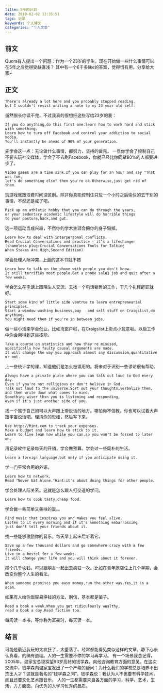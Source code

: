 ```yaml
---
title: 5年的计划
date: 2018-02-02 13:35:51
tags: 记录
keywords: 个人博文
categories: "个人文章"
---
```

## 前文
Quora有人提出一个问题：作为一个23岁的学生，现在开始做一些什么事情可以在5年之后觉得受益匪浅？
其中有一个6千多like的答案，觉得很有用，分享给大家~
<!--more-->
## 正文
```
There's already a lot here and you probably stopped reading,   
but I couldn't resist writing a note to my 23 year old self:
```
虽然很长你读不完，不过我真的很想把这些写给23岁的我：
```
If you do anything,do this first one:learn how to work hard and stick with something.  
Learn how to turn off Facebook and control your addiction to social media.    
You'll instantly be ahead of 90% of your generation. 
```
先学会这一点：无论做什么事情，都努力，坚持的做完。
一旦你学会了控制自己不要去玩社交媒体，学会了不去刷Facebook，你就已经比你同辈90%的人都要进步了。
```
Video games are a time sink.If you can play for an hour and say "That was fun,  
let's do something else" then you're ok.Otherwise,just get rid of them.
```
玩游戏就跟浪费时间没区别。除非你真能控制住只玩一个小时之后愉快的去干别的事情，不然还是戒了吧。
```
Pick up an athletic hobby that you can do through the years,
or your sedentary academic lifestyle will do horrible things   
to your posture,back,and gut.
```
选一项运动当成兴趣，不然你的学术生涯会把你的身子毁掉。
```
Learn how to deal with interpersonal conflicts.  
Read Crucial Conversations and practice - it's a lifechanger   
(shameless plug:Crucial Conversations Tools for Talking  
When Stakes Are High,Second Edition)
```
学会处理人际冲突...上面的这本书就不错
```
Learn how to talk on the phone with people you don't know.  
It still terrifies most people.Get a phone sales job and quit after a few weeks.
```
学会怎么在电话上跟陌生人交流。去找一个电话销售的工作，干几个礼拜辞职就好。
```
Start some kind of little side ventrue to learn entrepreneurial principles.  
Start a window washing business,buy   and sell stuff on Craigslist,do anything.  
You might need them if you're in between jobs.
```
做一些小活来学会创业。比如洗窗户啦，在Craigslist上卖点小玩意啦。以后工作中你会用得到这些技能。
```
Take a course on statistics and how they're misused,  
specifically how faulty causal arguments are made.  
It will change the way you approach almost any discussion,quantitative or not.
```
上一些统计学的课，知道他们是怎么被误用的。将来对于识别一些谬论很有帮助。
```
Always have a private place where you can talk out loud to God every day.  
Even if you're not relligious or don't believe in God.  
Talk out loud to the universe.Sort out your thoughts,verbalize them,  
and then write down what comes to mind.  
Something wiser than you is listening and responding,   
even if it's just another side of you.  
```
找一个属于自己的可以大声跟上帝说话的地方。哪怕你不信教，你也可以试着大声跟宇宙说话吧。理清你的思绪，然后写下来。
```
Use http://Mint.com to track your expenses.  
Make a budget and learn how to stick to it.  
Learn to live lean how while you can,so you won't be forced to later on.
```
用记录软件记录每天的开销，学会做预算。学会过一些简朴的生活。
```
Learn a foreign language,but only if you anticipate using it.
```
学一门平常会用的外语。
```
Learn how to network.  
Read "Never Eat Alone."Hint:it's about doing things for other people.
```
学会处理人际关系。这就是怎么跟人打交道的学问。
```
Learn how to cook tasty,cheap food.
```
学会做一些简单又美味的饭。。
```
Find music that inspires you and makes you feel alive.  
Listen to it every morning and if it's something embarrassing  
just don't tell your friends about it.
```
找一些能够激励你的音乐。每天早上起床后听着它。
```
Save up a few thousand dollars and go somewhere crazy with a few friends.  
Live in a hostel for a few weeks.  
It will change your life and you will think about it forever.
```
攒个几千块钱，可以跟朋友一起出去疯狂一次。比如在青年旅店住上几个星期，会改变你整个人生的看法。
```
When someone promises you easy money,run the other way.Yes,it is a scam.
```
如果有人给你很容易挣钱的方法，别信，基本都是骗子。
```
Read a book a week.When you get ridiculously wealthy,  
read a book a day.Read fiction too.
```
每周读一本书，等你称为富豪时，每天读一本。
## 结言
可能是最近我玩的太疯狂了，太堕落了。经常都能看见类似这样的文章。静下心来认真看，的确有道理。人的一生需要不停的学习再学习。
有一个场景我总记得，2005年，温家宝总理探望93岁高龄的钱学森，向他咨询教育方面的意见。在这次交流中，钱学森向温家宝发出了一个严峻的疑问：为什么我们的学校总是培养不出杰出人才？这就是著名的“钱学森之问”。钱学森说：我认为人不但要有科学技术，而且还要文化艺术跟音乐。
人的一生都需要来自各方面的学习，科学，艺术，生活，方方面面。向优秀的人学习优秀的品质。